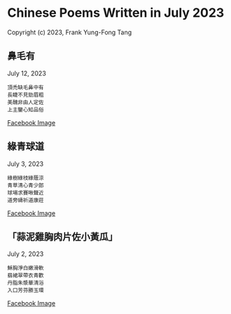 # Chinese Poems Written in July 2023
Copyright (c) 2023, Frank Yung-Fong Tang

## 鼻毛有
July 12, 2023 
```
頂禿缺毛鼻中有
長睫不見勁眉粗
美醜非由人定佐
上主鑒心知品俗
```
[Facebook Image](https://www.facebook.com/FrankYFTang/posts/pfbid02pxmLebmVCuSW3tcktvT347dqMx7isgy412sevXeYdiC4FxqMWxMAQwGdE6ZKRHJul)


## 綠青球道
July 3, 2023 
```
綠樹綠枝綠蔭涼
青草清心青少郎
球場求賽啾聲近
道旁禱祈道康莊
```
[Facebook Image](https://www.facebook.com/photo?fbid=6401990556535846&set=a.382505868484375)


## 「蒜泥雞胸肉片佐小黃瓜」
July 2, 2023 
```
穌胸淨白嫩滑軟
翡裙翠帶衣青歡
丹脂朱漿華清浴
入口芳芬勝玉環
```
[Facebook Image](https://www.facebook.com/judy.y.huang/posts/pfbid02U5WZJkgnk5q5AZFdUeQUsA2V8K4K5EkPcAcp6J7MGjUxS2P7is2zma89sFrNaBiml)


